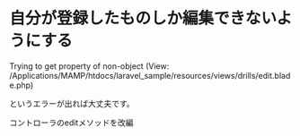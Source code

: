 # 自分が登録したものしか編集できないようにする






Trying to get property of non-object (View: /Applications/MAMP/htdocs/laravel_sample/resources/views/drills/edit.blade.php)


というエラーが出れば大丈夫です。



コントローラのeditメソッドを改編